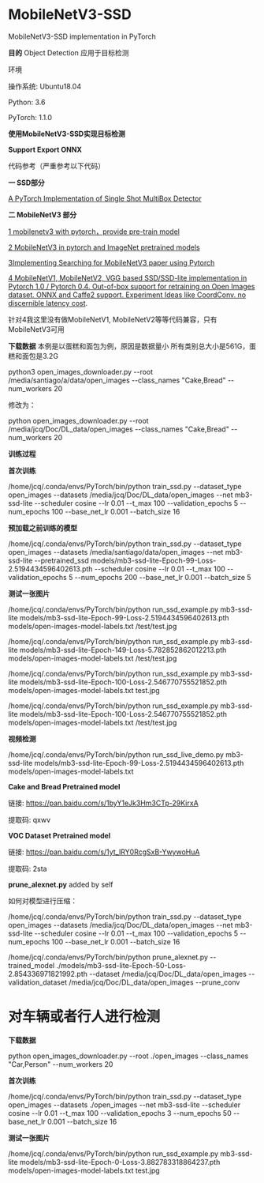 # MobileNetV3-SSD
MobileNetV3-SSD implementation in PyTorch 

**目的**
Object Detection 
应用于目标检测

环境 

操作系统: Ubuntu18.04

Python: 3.6

PyTorch: 1.1.0


**使用MobileNetV3-SSD实现目标检测**

**Support Export ONNX**

代码参考（严重参考以下代码）


**一 SSD部分**


[A PyTorch Implementation of Single Shot MultiBox Detector ](https://github.com/amdegroot/ssd.pytorch)

**二 MobileNetV3 部分**



[1 mobilenetv3 with pytorch，provide pre-train model](https://github.com/xiaolai-sqlai/mobilenetv3) 


[2 MobileNetV3 in pytorch and ImageNet pretrained models ](https://github.com/kuan-wang/pytorch-mobilenet-v3)


[3Implementing Searching for MobileNetV3 paper using Pytorch ](https://github.com/leaderj1001/MobileNetV3-Pytorch)


[4 MobileNetV1, MobileNetV2, VGG based SSD/SSD-lite implementation in Pytorch 1.0 / Pytorch 0.4. Out-of-box support for retraining on Open Images dataset. ONNX and Caffe2 support. Experiment Ideas like CoordConv. 
no discernible latency cost](https://github.com/qfgaohao/pytorch-ssd).


针对4我这里没有做MobileNetV1, MobileNetV2等等代码兼容，只有MobileNetV3可用

**下载数据**
本例是以蛋糕和面包为例，原因是数据量小
所有类别总大小是561G，蛋糕和面包是3.2G

python3 open_images_downloader.py --root /media/santiago/a/data/open_images --class_names "Cake,Bread" --num_workers 20

修改为：

python open_images_downloader.py --root /media/jcq/Doc/DL_data/open_images --class_names "Cake,Bread" --num_workers 20


**训练过程**

**首次训练**

/home/jcq/.conda/envs/PyTorch/bin/python train_ssd.py --dataset_type open_images --datasets /media/jcq/Doc/DL_data/open_images --net mb3-ssd-lite  --scheduler cosine --lr 0.01 --t_max 100 --validation_epochs 5 --num_epochs 100 --base_net_lr 0.001  --batch_size 16


**预加载之前训练的模型**

/home/jcq/.conda/envs/PyTorch/bin/python train_ssd.py --dataset_type open_images --datasets /media/santiago/data/open_images --net mb3-ssd-lite --pretrained_ssd models/mb3-ssd-lite-Epoch-99-Loss-2.5194434596402613.pth  --scheduler cosine --lr 0.01 --t_max 100 --validation_epochs 5 --num_epochs 200 --base_net_lr 0.001  --batch_size 5




**测试一张图片**

/home/jcq/.conda/envs/PyTorch/bin/python run_ssd_example.py mb3-ssd-lite models/mb3-ssd-lite-Epoch-99-Loss-2.5194434596402613.pth models/open-images-model-labels.txt /test/test.jpg

/home/jcq/.conda/envs/PyTorch/bin/python run_ssd_example.py mb3-ssd-lite models/mb3-ssd-lite-Epoch-149-Loss-5.782852862012213.pth models/open-images-model-labels.txt /test/test.jpg

/home/jcq/.conda/envs/PyTorch/bin/python run_ssd_example.py mb3-ssd-lite models/mb3-ssd-lite-Epoch-100-Loss-2.546770755521852.pth models/open-images-model-labels.txt test.jpg

/home/jcq/.conda/envs/PyTorch/bin/python run_ssd_example.py mb3-ssd-lite models/mb3-ssd-lite-Epoch-100-Loss-2.546770755521852.pth models/open-images-model-labels.txt /test/test.jpg

**视频检测**

/home/jcq/.conda/envs/PyTorch/bin/python run_ssd_live_demo.py mb3-ssd-lite models/mb3-ssd-lite-Epoch-99-Loss-2.5194434596402613.pth models/open-images-model-labels.txt


**Cake and Bread Pretrained model**


链接: https://pan.baidu.com/s/1byY1eJk3Hm3CTp-29KirxA 

提取码: qxwv 

**VOC Dataset Pretrained model**

链接: https://pan.baidu.com/s/1yt_IRY0RcgSxB-YwywoHuA 

提取码: 2sta 




**prune_alexnet.py** added by self

如何对模型进行压缩：


/home/jcq/.conda/envs/PyTorch/bin/python train_ssd.py --dataset_type open_images --datasets /media/jcq/Doc/DL_data/open_images --net mb3-ssd-lite  --scheduler cosine --lr 0.01 --t_max 100 --validation_epochs 5 --num_epochs 100 --base_net_lr 0.001  --batch_size 16


/home/jcq/.conda/envs/PyTorch/bin/python prune_alexnet.py --trained_model ./models/mb3-ssd-lite-Epoch-50-Loss-2.854336971821992.pth --dataset /media/jcq/Doc/DL_data/open_images --validation_dataset /media/jcq/Doc/DL_data/open_images --prune_conv



# 对车辆或者行人进行检测

**下载数据**

python open_images_downloader.py --root ./open_images --class_names "Car,Person" --num_workers 20


**首次训练**

/home/jcq/.conda/envs/PyTorch/bin/python train_ssd.py --dataset_type open_images --datasets ./open_images --net mb3-ssd-lite  --scheduler cosine --lr 0.01 --t_max 100 --validation_epochs 3 --num_epochs 50 --base_net_lr 0.001  --batch_size 16


**测试一张图片**

/home/jcq/.conda/envs/PyTorch/bin/python run_ssd_example.py mb3-ssd-lite models/mb3-ssd-lite-Epoch-0-Loss-3.882783318864237.pth models/open-images-model-labels.txt test.jpg